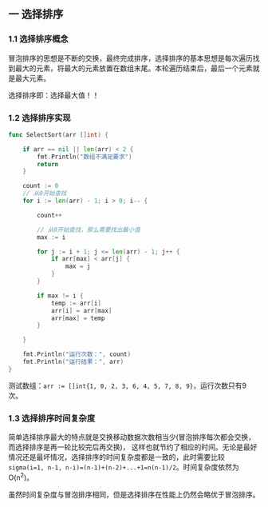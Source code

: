 ## 一 选择排序

### 1.1 选择排序概念

冒泡排序的思想是不断的交换，最终完成排序，选择排序的基本思想是每次遍历找到最大的元素，将最大的元素放置在数组末尾。本轮遍历结束后，最后一个元素就是最大元素。    

选择排序即：选择最大值！！

### 1.2 选择排序实现
```go
func SelectSort(arr []int) {

	if arr == nil || len(arr) < 2 {
		fmt.Println("数组不满足要求")
		return
	}

	count := 0
	// 从0开始查找
	for i := len(arr) - 1; i > 0; i-- {

		count++

		// 从0开始查找，那么需要找出最小值
		max := i

		for j := i + 1; j <= len(arr) - 1; j++ {
			if arr[max] < arr[j] {
				max = j
			}
		}

		if max != i {
			temp := arr[i]
			arr[i] = arr[max]
			arr[max] = temp
		}

	}

	fmt.Println("运行次数：", count)
	fmt.Println("运行结果：", arr)
}
```

测试数组：`arr := []int{1, 0, 2, 3, 6, 4, 5, 7, 8, 9}`，运行次数只有9次。

### 1.3 选择排序时间复杂度

简单选择排序最大的特点就是交换移动数据次数相当少(冒泡排序每次都会交换，而选择排序是再一轮比较完后再交换)， 这样也就节约了相应的时间。无论是最好情况还是最坏情况，选择排序的时间复杂度都是一致的，此时需要比较 `sigma(i=1, n-1, n-i)=(n-1)+(n-2)+...+1=n(n-1)/2`。时间复杂度依然为O(n$^2$)。  

虽然时间复杂度与冒泡排序相同，但是选择排序在性能上仍然会略优于冒泡排序。  
